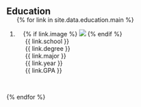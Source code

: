 <h2 id="education" style="margin: 2px 0px -15px;">Education</h2>

<div class="education">
<ol class="bibliography">

{% for link in site.data.education.main %}

<li>
<div class="pub-row">
  <div class="col-sm-3 abbr" style="position: relative;padding-right: 15px;padding-left: 15px;">
    {% if link.image %} 
    <img src="{{ link.image }}" class="teaser img-fluid z-depth-1" style="width=100;height=40%">
    {% endif %}
  </div>
  <div class="col-sm-9" style="position: relative;padding-right: 15px;padding-left: 20px;">
      <div class="school">{{ link.school }}</div>
      <div class="degree">{{ link.degree }}</div>
      <div class="major">{{ link.major }}</div>
      <div class="year">{{ link.year }}</div>
      <div class="GPA">{{ link.GPA }}</div>
      </div>
  </div>
</div>
</li>
<br>

{% endfor %}

</ol>
</div>
